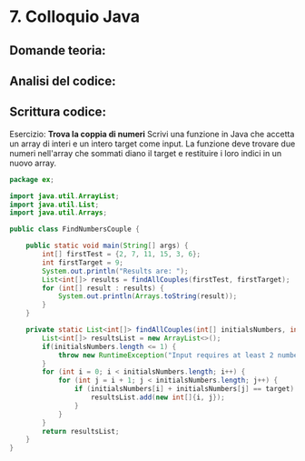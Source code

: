 # 7. Colloquio Java

## Domande teoria:


## Analisi del codice:


## Scrittura codice:

Esercizio: **Trova la coppia di numeri**
Scrivi una funzione in Java che accetta un array di interi e un intero target come input. La funzione deve trovare due numeri nell'array che sommati diano il target e restituire i loro indici in un nuovo array.

```java
package ex;

import java.util.ArrayList;
import java.util.List;
import java.util.Arrays;

public class FindNumbersCouple {

    public static void main(String[] args) {
        int[] firstTest = {2, 7, 11, 15, 3, 6};
        int firstTarget = 9;
        System.out.println("Results are: ");
        List<int[]> results = findAllCouples(firstTest, firstTarget);
        for (int[] result : results) {
            System.out.println(Arrays.toString(result));
        }
    }

    private static List<int[]> findAllCouples(int[] initialsNumbers, int target) {
        List<int[]> resultsList = new ArrayList<>();
        if(initialsNumbers.length <= 1) {
            throw new RuntimeException("Input requires at least 2 numbers");
        }
        for (int i = 0; i < initialsNumbers.length; i++) {
            for (int j = i + 1; j < initialsNumbers.length; j++) {
                if (initialsNumbers[i] + initialsNumbers[j] == target) {
                    resultsList.add(new int[]{i, j});
                }
            }
        }
        return resultsList;
    }
}
```







